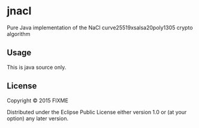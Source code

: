 # jnacl

Pure Java implementation of the NaCl curve25519xsalsa20poly1305 crypto algorithm

## Usage

This is java source only.

## License

Copyright © 2015 FIXME

Distributed under the Eclipse Public License either version 1.0 or (at
your option) any later version.
